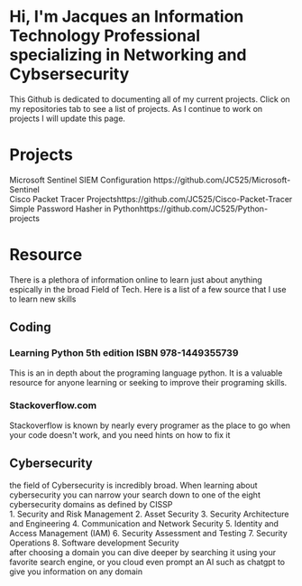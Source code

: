 <h1>Hi, I'm Jacques an Information Technology Professional specializing in Networking and Cybsersecurity</h1>

<b1> This Github is dedicated to documenting all of my current projects. Click on my repositories tab to see a list of projects. As I continue to work on projects I will update this page.</b1>

<h1>Projects</h1>
<b1>Microsoft Sentinel SIEM Configuration <a1>https://github.com/JC525/Microsoft-Sentinel</a1></b1>
<br><b1>Cisco Packet Tracer Projects<a1>https://github.com/JC525/Cisco-Packet-Tracer</a1></b1>
<br><b1>Simple Password Hasher in Python<a1>https://github.com/JC525/Python-projects</a1></b1>

<h1>Resource</h1>
<b1>There is a plethora of information online to learn just about anything espically in the broad Field of Tech. Here is a list of a few source that I use to learn new skills</b1>
<h2>Coding</h2>
<h3>
  Learning Python 5th edition ISBN 978-1449355739</h3>
       <b1>This is an in depth about the programing language python. It is a valuable resource for anyone learning or seeking to improve their programing skills.</b1>
</b1>
<br>
<h3>Stackoverflow.com</h3>
<b1>Stackoverflow is known by nearly every programer as the place to go when your code doesn't work, and you need hints on how to fix it</b1>

<h2>Cybersecurity</h2>
  <b1>the field of Cybersecurity is incredibly broad. When learning about cybersecurity you can narrow your search down to one of the eight cybersecurity domains as defined by CISSP</b1>
  <br><b1>1. Security and Risk Management 2. Asset Security 3. Security Architecture and Engineering 4. Communication and Network Security 5. Identity and Access Management (IAM) 6. Security Assessment and Testing 7. Security Operations 8. Software development Security</b1>
  <br><b1>after choosing a domain you can dive deeper by searching it using your favorite search engine, or you cloud even prompt an AI such as chatgpt to give you information on any domain</b1>


